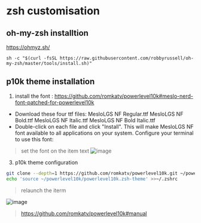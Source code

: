 # zsh customisation

## oh-my-zsh installtion
https://ohmyz.sh/
```
sh -c "$(curl -fsSL https://raw.githubusercontent.com/robbyrussell/oh-my-zsh/master/tools/install.sh)"
```

## p10k theme installation
1) install the font : https://github.com/romkatv/powerlevel10k#meslo-nerd-font-patched-for-powerlevel10k
  - Download these four ttf files:
    MesloLGS NF Regular.ttf
    MesloLGS NF Bold.ttf
    MesloLGS NF Italic.ttf
    MesloLGS NF Bold Italic.ttf
  - Double-click on each file and click "Install". This will make MesloLGS NF font available to all applications on your system. Configure your terminal to use this font:
  > set the font on the item text
  > ![image](https://user-images.githubusercontent.com/59367560/120310606-795b2500-c2ce-11eb-9630-976e9082c707.png)

3) p10k theme configuration
```zsh
git clone --depth=1 https://github.com/romkatv/powerlevel10k.git ~/powerlevel10k
echo 'source ~/powerlevel10k/powerlevel10k.zsh-theme' >>~/.zshrc
```
> relaunch the iterm

![image](https://user-images.githubusercontent.com/59367560/120108830-bd2f1c80-c15e-11eb-9083-315e1230e737.png)

> https://github.com/romkatv/powerlevel10k#manual


